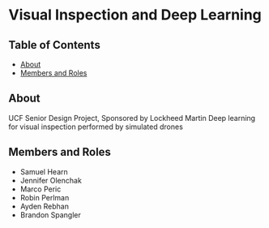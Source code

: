 # Visual Inspection and Deep Learning

## Table of Contents
- [About](#about)
- [Members and Roles](#members-and-roles)

## About
UCF Senior Design Project, Sponsored by Lockheed Martin
Deep learning for visual inspection performed by simulated drones

## Members and Roles
- Samuel Hearn
- Jennifer Olenchak
- Marco Peric
- Robin Perlman
- Ayden Rebhan
- Brandon Spangler
